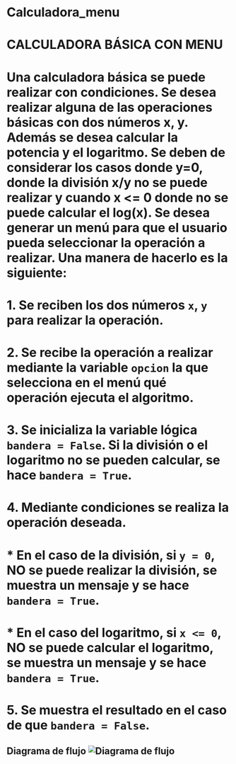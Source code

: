 # Calculadora_menu

# CALCULADORA BÁSICA CON MENU

# Una calculadora básica se puede realizar con condiciones.  Se desea realizar alguna de las operaciones básicas con dos números x, y.  Además se desea calcular la potencia y el logaritmo. Se deben de considerar los casos donde y=0, donde la división x/y no se puede realizar y cuando x <= 0 donde no se puede calcular el log(x).  Se desea generar un menú para que el usuario pueda seleccionar la operación a realizar.  Una manera de hacerlo es la siguiente:

# 1. Se reciben los dos números `x`, `y` para realizar la operación.
# 2. Se recibe la operación a realizar mediante la variable `opcion` la que selecciona en el menú qué operación ejecuta el algoritmo.
# 3. Se inicializa la variable lógica `bandera = False`.  Si la división o el logaritmo no se pueden calcular, se hace `bandera = True`.
# 4. Mediante condiciones se realiza la operación deseada.
# * En el caso de la división, si `y = 0`, NO se puede realizar la división, se muestra un mensaje y se hace `bandera = True`.
# * En el caso del logaritmo, si `x <= 0`, NO se puede calcular el logaritmo, se muestra un mensaje y se hace `bandera = True`.
# 5. Se muestra el resultado en el caso de que `bandera = False`.

## Diagrama de flujo ![Diagrama de flujo](diagrama.png "Diagrama de flujo")